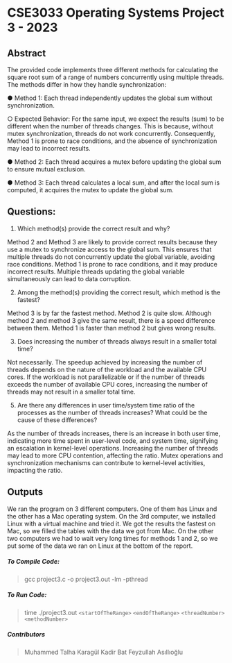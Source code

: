 # CSE3033 Operating Systems Project 3 - 2023

## Abstract
The provided code implements three different methods for calculating the square root
sum of a range of numbers concurrently using multiple threads. The methods differ in how
they handle synchronization:

● Method 1: Each thread independently updates the global sum without
synchronization.
 
  ○ Expected Behavior: For the same input, we expect the results (sum) to be
different when the number of threads changes. This is because, without mutex
synchronization, threads do not work concurrently. Consequently, Method 1 is
prone to race conditions, and the absence of synchronization may lead to
incorrect results.

● Method 2: Each thread acquires a mutex before updating the global sum to ensure
mutual exclusion.

● Method 3: Each thread calculates a local sum, and after the local sum is computed, it
acquires the mutex to update the global sum.

## Questions:
1. Which method(s) provide the correct result and why?
   
Method 2 and Method 3 are likely to provide correct results because they use a mutex
to synchronize access to the global sum. This ensures that multiple threads do not
concurrently update the global variable, avoiding race conditions.
Method 1 is prone to race conditions, and it may produce incorrect results. Multiple
threads updating the global variable simultaneously can lead to data corruption.

2. Among the method(s) providing the correct result, which method is
the fastest?

Method 3 is by far the fastest method. Method 2 is quite slow. Although method 2 and
method 3 give the same result, there is a speed difference between them. Method 1 is faster
than method 2 but gives wrong results.

3. Does increasing the number of threads always result in a smaller
total time?

Not necessarily. The speedup achieved by increasing the number of threads depends
on the nature of the workload and the available CPU cores.
If the workload is not parallelizable or if the number of threads exceeds the number of
available CPU cores, increasing the number of threads may not result in a smaller total time.

5. Are there any differences in user time/system time ratio of the
processes as the number of threads increases? What could be the
cause of these differences?

As the number of threads increases, there is an increase in both user time, indicating
more time spent in user-level code, and system time, signifying an escalation in kernel-level
operations.
Increasing the number of threads may lead to more CPU contention, affecting the
ratio. Mutex operations and synchronization mechanisms can contribute to kernel-level
activities, impacting the ratio.

## Outputs
We ran the program on 3 different computers. One of them has Linux and the other
has a Mac operating system. On the 3rd computer, we installed Linux with a virtual machine
and tried it. We got the results the fastest on Mac, so we filled the tables with the data we got
from Mac. On the other two computers we had to wait very long times for methods 1 and 2,
so we put some of the data we ran on Linux at the bottom of the report.

##### To Compile Code:

> gcc project3.c -o project3.out -lm -pthread

##### To Run Code:

> time ./project3.out `<startOfTheRange>` `<endOfTheRange>` `<threadNumber>` `<methodNumber>`

##### Contributors
> Muhammed Talha Karagül
> Kadir Bat
> Feyzullah Asıllıoğlu 
